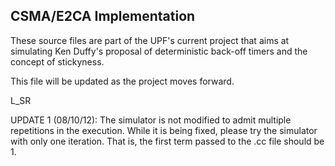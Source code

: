 CSMA/E2CA Implementation
------------------------

These source files are part of the UPF's current project that aims at simulating Ken Duffy's proposal of deterministic back-off timers and the concept of stickyness.

This file will be updated as the project moves forward.

L_SR

UPDATE 1 (08/10/12): The simulator is not modified to admit multiple repetitions in the execution. While it is being fixed, please try the simulator with only one iteration. That is, the first term passed to the .cc file should be 1.